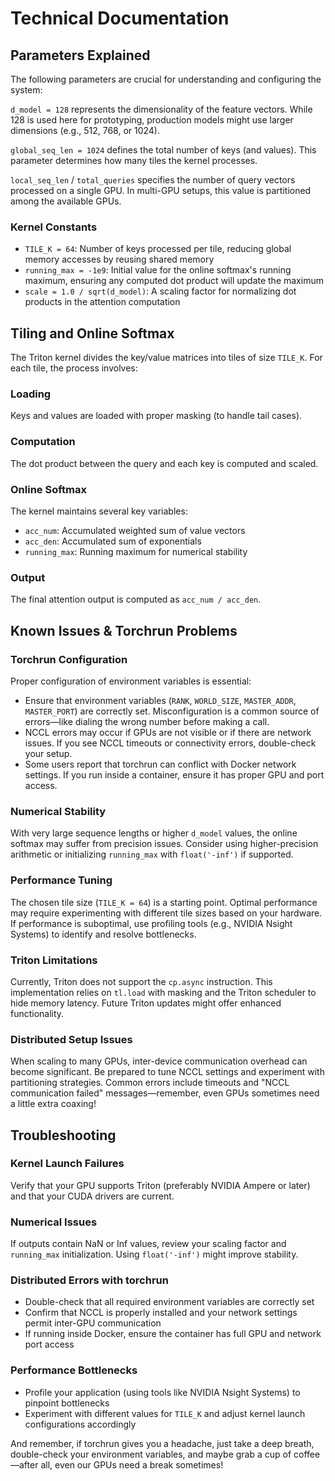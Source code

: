 # Technical Documentation

## Parameters Explained

The following parameters are crucial for understanding and configuring the system:

`d_model = 128` represents the dimensionality of the feature vectors. While 128 is used here for prototyping, production models might use larger dimensions (e.g., 512, 768, or 1024).

`global_seq_len = 1024` defines the total number of keys (and values). This parameter determines how many tiles the kernel processes.

`local_seq_len` / `total_queries` specifies the number of query vectors processed on a single GPU. In multi-GPU setups, this value is partitioned among the available GPUs.

### Kernel Constants

- `TILE_K = 64`: Number of keys processed per tile, reducing global memory accesses by reusing shared memory
- `running_max = -1e9`: Initial value for the online softmax's running maximum, ensuring any computed dot product will update the maximum
- `scale = 1.0 / sqrt(d_model)`: A scaling factor for normalizing dot products in the attention computation

## Tiling and Online Softmax

The Triton kernel divides the key/value matrices into tiles of size `TILE_K`. For each tile, the process involves:

### Loading
Keys and values are loaded with proper masking (to handle tail cases).

### Computation
The dot product between the query and each key is computed and scaled.

### Online Softmax
The kernel maintains several key variables:
- `acc_num`: Accumulated weighted sum of value vectors
- `acc_den`: Accumulated sum of exponentials
- `running_max`: Running maximum for numerical stability

### Output
The final attention output is computed as `acc_num / acc_den`.

## Known Issues & Torchrun Problems

### Torchrun Configuration

Proper configuration of environment variables is essential:
- Ensure that environment variables (`RANK`, `WORLD_SIZE`, `MASTER_ADDR`, `MASTER_PORT`) are correctly set. Misconfiguration is a common source of errors—like dialing the wrong number before making a call.
- NCCL errors may occur if GPUs are not visible or if there are network issues. If you see NCCL timeouts or connectivity errors, double-check your setup.
- Some users report that torchrun can conflict with Docker network settings. If you run inside a container, ensure it has proper GPU and port access.

### Numerical Stability

With very large sequence lengths or higher `d_model` values, the online softmax may suffer from precision issues. Consider using higher-precision arithmetic or initializing `running_max` with `float('-inf')` if supported.

### Performance Tuning

The chosen tile size (`TILE_K = 64`) is a starting point. Optimal performance may require experimenting with different tile sizes based on your hardware. If performance is suboptimal, use profiling tools (e.g., NVIDIA Nsight Systems) to identify and resolve bottlenecks.

### Triton Limitations

Currently, Triton does not support the `cp.async` instruction. This implementation relies on `tl.load` with masking and the Triton scheduler to hide memory latency. Future Triton updates might offer enhanced functionality.

### Distributed Setup Issues

When scaling to many GPUs, inter-device communication overhead can become significant. Be prepared to tune NCCL settings and experiment with partitioning strategies. Common errors include timeouts and "NCCL communication failed" messages—remember, even GPUs sometimes need a little extra coaxing!

## Troubleshooting

### Kernel Launch Failures

Verify that your GPU supports Triton (preferably NVIDIA Ampere or later) and that your CUDA drivers are current.

### Numerical Issues

If outputs contain NaN or Inf values, review your scaling factor and `running_max` initialization. Using `float('-inf')` might improve stability.

### Distributed Errors with torchrun

- Double-check that all required environment variables are correctly set
- Confirm that NCCL is properly installed and your network settings permit inter-GPU communication
- If running inside Docker, ensure the container has full GPU and network port access

### Performance Bottlenecks

- Profile your application (using tools like NVIDIA Nsight Systems) to pinpoint bottlenecks
- Experiment with different values for `TILE_K` and adjust kernel launch configurations accordingly

And remember, if torchrun gives you a headache, just take a deep breath, double-check your environment variables, and maybe grab a cup of coffee—after all, even our GPUs need a break sometimes!
